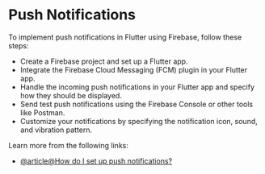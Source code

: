 # Push Notifications

To implement push notifications in Flutter using Firebase, follow these steps:

- Create a Firebase project and set up a Flutter app.
- Integrate the Firebase Cloud Messaging (FCM) plugin in your Flutter app.
- Handle the incoming push notifications in your Flutter app and specify how they should be displayed.
- Send test push notifications using the Firebase Console or other tools like Postman.
- Customize your notifications by specifying the notification icon, sound, and vibration pattern.

Learn more from the following links:

- [@article@How do I set up push notifications?](https://docs.flutter.dev/get-started/flutter-for/android-devs#how-do-i-set-up-push-notifications)
